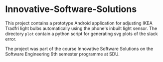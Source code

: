 # Innovative-Software-Solutions
This project contains a prototype Android application for adjusting IKEA Tradfri light bulbs automatically using the phone's inbuilt light sensor. The directory `plot` contain a python script for generating svg plots of the slack error.

The project was part of the course Innovative Software Solutions on the Software Engineering 9th semester programme at SDU.
